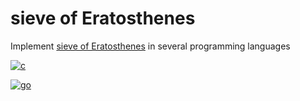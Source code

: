# sieve of Eratosthenes

Implement [sieve of Eratosthenes](https://en.wikipedia.org/wiki/Sieve_of_Eratosthenes) in several programming languages

[![c](https://github.com/w3ntao/sieve-of-eratosthenes/actions/workflows/c.yml/badge.svg)](https://github.com/w3ntao/sieve-of-eratosthenes/actions/workflows/c.yml)

[![go](https://github.com/w3ntao/sieve-of-eratosthenes/actions/workflows/go.yml/badge.svg)](https://github.com/w3ntao/sieve-of-eratosthenes/actions/workflows/go.yml)
